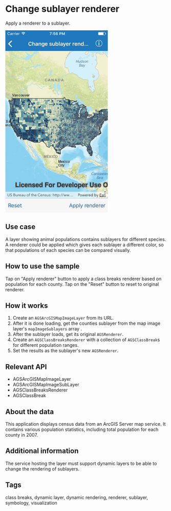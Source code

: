 # Change sublayer renderer

Apply a renderer to a sublayer.

![Change sublayer renderer sample](change-sublayer-renderer.png)

## Use case

A layer showing animal populations contains sublayers for different species. A renderer could be applied which gives each sublayer a different color, so that populations of each species can be compared visually.

## How to use the sample

Tap on "Apply renderer" button to apply a class breaks renderer based on population for each county. Tap on the "Reset" button to reset to original renderer.

## How it works

1. Create an `AGSArcGISMapImageLayer` from its URL.
2. After it is done loading, get the counties sublayer from the map image layer's `mapImageSublayers` array .
3. After the sublayer loads, get its original `AGSRenderer`.
4. Create an `AGSClassBreaksRenderer` with a collection of `AGSClassBreak`s for different population ranges.
5. Set the results as the sublayer's new `AGSRenderer`.

## Relevant API

* AGSArcGISMapImageLayer
* AGSArcGISMapImageSubLayer
* AGSClassBreaksRenderer
* AGSClassBreak

## About the data

This application displays census data from an ArcGIS Server map service. It contains various population statistics, including total population for each county in 2007.

## Additional information

The service hosting the layer must support dynamic layers to be able to change the rendering of sublayers.

## Tags

class breaks, dynamic layer, dynamic rendering, renderer, sublayer, symbology, visualization
